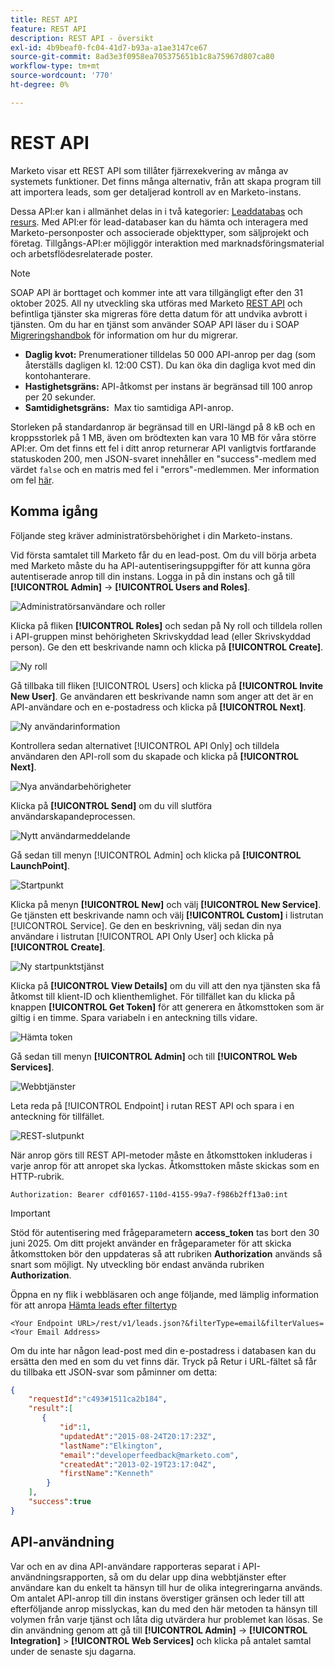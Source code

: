 ```yaml
---
title: REST API
feature: REST API
description: REST API - översikt
exl-id: 4b9beaf0-fc04-41d7-b93a-a1ae3147ce67
source-git-commit: 8ad3e3f0958ea705375651b1c8a75967d807ca80
workflow-type: tm+mt
source-wordcount: '770'
ht-degree: 0%

---
```


# REST API

Marketo visar ett REST API som tillåter fjärrexekvering av många av systemets funktioner. Det finns många alternativ, från att skapa program till att importera leads, som ger detaljerad kontroll av en Marketo-instans.

Dessa API:er kan i allmänhet delas in i två kategorier: [Leaddatabas](https://developer.adobe.com/marketo-apis/api/mapi/) och [resurs](https://developer.adobe.com/marketo-apis/api/asset/). Med API:er för lead-databaser kan du hämta och interagera med Marketo-personposter och associerade objekttyper, som säljprojekt och företag. Tillgångs-API:er möjliggör interaktion med marknadsföringsmaterial och arbetsflödesrelaterade poster.

>[!NOTE]
>SOAP API är borttaget och kommer inte att vara tillgängligt efter den 31 oktober 2025. All ny utveckling ska utföras med Marketo [REST API](./rest-api.md) och befintliga tjänster ska migreras före detta datum för att undvika avbrott i tjänsten. Om du har en tjänst som använder SOAP API läser du i SOAP [Migreringshandbok](../soap-api/migration.md) för information om hur du migrerar.
>

- **Daglig kvot:** Prenumerationer tilldelas 50 000 API-anrop per dag (som återställs dagligen kl. 12:00 CST). Du kan öka din dagliga kvot med din kontohanterare.
- **Hastighetsgräns:** API-åtkomst per instans är begränsad till 100 anrop per 20 sekunder.
- **Samtidighetsgräns:**  Max tio samtidiga API-anrop.

Storleken på standardanrop är begränsad till en URI-längd på 8 kB och en kroppsstorlek på 1 MB, även om brödtexten kan vara 10 MB för våra större API:er. Om det finns ett fel i ditt anrop returnerar API vanligtvis fortfarande statuskoden 200, men JSON-svaret innehåller en &quot;success&quot;-medlem med värdet `false` och en matris med fel i &quot;errors&quot;-medlemmen. Mer information om fel [här](error-codes.md).

## Komma igång

Följande steg kräver administratörsbehörighet i din Marketo-instans.

Vid första samtalet till Marketo får du en lead-post. Om du vill börja arbeta med Marketo måste du ha API-autentiseringsuppgifter för att kunna göra autentiserade anrop till din instans. Logga in på din instans och gå till **[!UICONTROL Admin]** -> **[!UICONTROL Users and Roles]**.

![Administratörsanvändare och roller](assets/admin-users-and-roles.png)

Klicka på fliken **[!UICONTROL Roles]** och sedan på Ny roll och tilldela rollen i API-gruppen minst behörigheten Skrivskyddad lead (eller Skrivskyddad person). Ge den ett beskrivande namn och klicka på **[!UICONTROL Create]**.

![Ny roll](assets/new-role.png)

Gå tillbaka till fliken [!UICONTROL Users] och klicka på **[!UICONTROL Invite New User]**. Ge användaren ett beskrivande namn som anger att det är en API-användare och en e-postadress och klicka på **[!UICONTROL Next]**.

![Ny användarinformation](assets/new-user-info.png)

Kontrollera sedan alternativet [!UICONTROL API Only] och tilldela användaren den API-roll som du skapade och klicka på **[!UICONTROL Next]**.

![Nya användarbehörigheter](assets/new-user-permissions.png)

Klicka på **[!UICONTROL Send]** om du vill slutföra användarskapandeprocessen.

![Nytt användarmeddelande](assets/new-user-message.png)

Gå sedan till menyn [!UICONTROL Admin] och klicka på **[!UICONTROL LaunchPoint]**.

![Startpunkt](assets/admin-launchpoint.png)

Klicka på menyn **[!UICONTROL New]** och välj **[!UICONTROL New Service]**. Ge tjänsten ett beskrivande namn och välj **[!UICONTROL Custom]** i listrutan [!UICONTROL Service]. Ge den en beskrivning, välj sedan din nya användare i listrutan [!UICONTROL API Only User] och klicka på **[!UICONTROL Create]**.

![Ny startpunktstjänst](assets/admin-launchpoint-new-service.png)

Klicka på **[!UICONTROL View Details]** om du vill att den nya tjänsten ska få åtkomst till klient-ID och klienthemlighet. För tillfället kan du klicka på knappen **[!UICONTROL Get Token]** för att generera en åtkomsttoken som är giltig i en timme. Spara variabeln i en anteckning tills vidare.

![Hämta token](assets/get-token.png)

Gå sedan till menyn **[!UICONTROL Admin]** och till **[!UICONTROL Web Services]**.

![Webbtjänster](assets/admin-web-services.png)

Leta reda på [!UICONTROL Endpoint] i rutan REST API och spara i en anteckning för tillfället.

![REST-slutpunkt](assets/admin-web-services-rest-endpoint-1.png)

När anrop görs till REST API-metoder måste en åtkomsttoken inkluderas i varje anrop för att anropet ska lyckas. Åtkomsttoken måste skickas som en HTTP-rubrik.

```
Authorization: Bearer cdf01657-110d-4155-99a7-f986b2ff13a0:int
```

>[!IMPORTANT]
>
>Stöd för autentisering med frågeparametern **access_token** tas bort den 30 juni 2025. Om ditt projekt använder en frågeparameter för att skicka åtkomsttoken bör den uppdateras så att rubriken **Authorization** används så snart som möjligt. Ny utveckling bör endast använda rubriken **Authorization**.

Öppna en ny flik i webbläsaren och ange följande, med lämplig information för att anropa [Hämta leads efter filtertyp](https://developer.adobe.com/marketo-apis/api/mapi/#tag/Leads/operation/getLeadsByFilterUsingGET)

```
<Your Endpoint URL>/rest/v1/leads.json?&filterType=email&filterValues=<Your Email Address>
```

Om du inte har någon lead-post med din e-postadress i databasen kan du ersätta den med en som du vet finns där. Tryck på Retur i URL-fältet så får du tillbaka ett JSON-svar som påminner om detta:

```json
{
    "requestId":"c493#1511ca2b184",
    "result":[
       {
           "id":1,
           "updatedAt":"2015-08-24T20:17:23Z",
           "lastName":"Elkington",
           "email":"developerfeedback@marketo.com",
           "createdAt":"2013-02-19T23:17:04Z",
           "firstName":"Kenneth"
        }
    ],
    "success":true
}
```

## API-användning

Var och en av dina API-användare rapporteras separat i API-användningsrapporten, så om du delar upp dina webbtjänster efter användare kan du enkelt ta hänsyn till hur de olika integreringarna används. Om antalet API-anrop till din instans överstiger gränsen och leder till att efterföljande anrop misslyckas, kan du med den här metoden ta hänsyn till volymen från varje tjänst och låta dig utvärdera hur problemet kan lösas. Se din användning genom att gå till **[!UICONTROL Admin]** -> **[!UICONTROL Integration]** > **[!UICONTROL Web Services]** och klicka på antalet samtal under de senaste sju dagarna.
